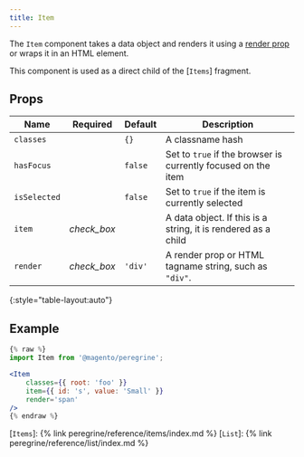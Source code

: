 ```yaml
---
title: Item
---
```



The `Item` component takes a data object and renders it using a [render prop] or wraps it in an HTML element. 

This component is used as a direct child of the [`Items`] fragment.

## Props

| Name         | Required                                      | Default | Description                                                   |
| ------------ | :-------------------------------------------: | ------- | ------------------------------------------------------------- |
| `classes`    |                                               | `{}`    | A classname hash                                              |
| `hasFocus`   |                                               | `false` | Set to `true` if the browser is currently focused on the item |
| `isSelected` |                                               | `false` | Set to `true` if the item is currently selected               |
| `item`       | <i class="material-icons green">check_box</i> |         | A data object. If this is a string, it is rendered as a child |
| `render`     | <i class="material-icons green">check_box</i> | `'div'` | A render prop or HTML tagname string, such as `"div"`.        |
{:style="table-layout:auto"}

## Example

``` jsx
{% raw %}
import Item from '@magento/peregrine';

<Item
    classes={{ root: 'foo' }}
    item={{ id: 's', value: 'Small' }}
    render='span'
/>
{% endraw %}
```

[render prop]: https://reactjs.org/docs/render-props.html
[`Items`]: {% link peregrine/reference/items/index.md %}
[`List`]: {% link peregrine/reference/list/index.md %}